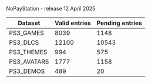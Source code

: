 NoPayStation - release 12 April 2025

|  Dataset  |Valid entries|Pending entries|
|-----------|-------------|---------------|
| PS3_GAMES |     8039    |      1148     |
|  PS3_DLCS |    12100    |     10543     |
| PS3_THEMES|     994     |      575      |
|PS3_AVATARS|     1777    |      1158     |
| PS3_DEMOS |     489     |       20      |